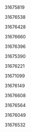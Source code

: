 31675819

31676538

31676428

31676660

31676396

31675390

31676221

31671099

31676149

31676608

31676564

31676049

31676532

